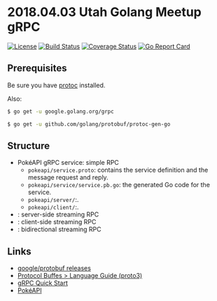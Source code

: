 # 2018.04.03 Utah Golang Meetup gRPC

[![License](https://img.shields.io/badge/license-Apache%20License%202.0-blue.svg?style=flat)][license]
[![Build Status](https://travis-ci.org/steenzout/meetup-20180403-grpc.svg?branch=master)](https://travis-ci.org/steenzout/meetup-20180403-grpc/)
[![Coverage Status](https://coveralls.io/repos/steenzout/meetup-20180403-grpc/badge.svg?branch=master&service=github)](https://coveralls.io/github/steenzout/meetup-20180403-grpc?branch=master)
[![Go Report Card](https://goreportcard.com/badge/github.com/steenzout/meetup-20180403-grpc)](https://goreportcard.com/report/github.com/steenzout/meetup-20180403-grpc)

## Prerequisites

Be sure you have [protoc](https://github.com/google/protobuf/releases) installed.

Also:

```bash
$ go get -u google.golang.org/grpc

$ go get -u github.com/golang/protobuf/protoc-gen-go
```

## Structure

- PokéAPI gRPC service: simple RPC
  - `pokeapi/service.proto`: contains the service definition and the message request and reply.
  - `pokeapi/service/service.pb.go`: the generated Go code for the service.
  - `pokeapi/server/`:.
  - `pokeapi/client/`:.
- : server-side streaming RPC
- : client-side streaming RPC
- : bidirectional streaming RPC

## Links

- [google/protobuf releases](https://github.com/google/protobuf/releases)
- [Protocol Buffes > Language Guide (proto3)](https://developers.google.com/protocol-buffers/docs/proto3)
- [gRPC Quick Start](https://grpc.io/docs/quickstart/go.html)
- [PokéAPI](https://pokeapi.co/)

[license]:  https://raw.githubusercontent.com/steenzout/meetup-20180403-grpc/master/LICENSE   "Apache License 2.0"
